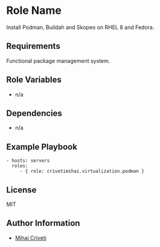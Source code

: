 Role Name
=========

Install Podman, Buildah and Skopeo on RHEL 8 and Fedora.

Requirements
------------

Functional package management system.

Role Variables
--------------

- n/a

Dependencies
------------

- n/a

Example Playbook
----------------

    - hosts: servers
      roles:
         - { role: crivetimihai.virtualization.podman }

License
-------

MIT

Author Information
------------------

- [Mihai Criveti](https://www.linkedin.com/in/crivetimihai/)  
